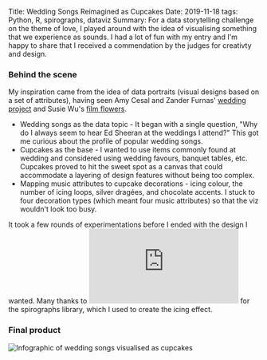 Title: Wedding Songs Reimagined as Cupcakes
Date: 2019-11-18
tags: Python, R, spirographs, dataviz
Summary: For a data storytelling challenge on the theme of love, I played around with the idea of visualising something that we experience as sounds. I had a lot of fun with my entry and I'm happy to share that I received a commendation by the judges for creativty and design.

### Behind the scene

My inspiration came from the idea of data portraits (visual designs based on a set of attributes), having seen Amy Cesal and Zander Furnas' [wedding project](https://medium.com/nightingale/https-medium-com-data-visualization-society-wedding-data-viz-36e7b9f4787f) and Susie Wu's [film flowers](http://bl.ocks.org/sxywu/raw/d612c6c653fb8b4d7ff3d422be164a5d/).

* Wedding songs as the data topic - It began with a single question, "Why do I always seem to hear Ed Sheeran at the weddings I attend?" This got me curious about the profile of popular wedding songs.
* Cupcakes as the base - I wanted to use items commonly found at wedding and considered using wedding favours, banquet tables, etc. Cupcakes proved to hit the sweet spot as a canvas that could accommodate a layering of design features without being too complex.
* Mapping music attributes to cupcake decorations - icing colour, the number of icing loops, silver dragées, and chocolate accents. I stuck to four decoration types (which meant four music attributes) so that the viz wouldn't look too busy.

It took a few rounds of experimentations before I ended with the design I wanted. Many thanks to ![Joel Schneider](https://wjschne.github.io/spiro/index.html) for the spirographs library, which I used to create the icing effect.

### Final product

![Infographic of wedding songs visualised as cupcakes]({static}/images/img20191118ii.png)

